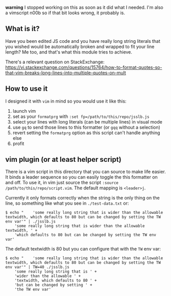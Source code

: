 **warning** I stopped working on this as soon as it did what I needed. I'm also
a vimscript n00b so if that bit looks wrong, it probably is.

## What is it?
Have you been edited JS code and you have really long string literals that you
wished would be automatically broken and wrapped to fit your line length? Me
too, and that's what this module tries to achieve.

There's a relevant question on StackExchange:
https://vi.stackexchange.com/questions/15764/how-to-format-quotes-so-that-vim-breaks-long-lines-into-multiple-quotes-on-mult

## How to use it
I designed it with `vim` in mind so you would use it like this:

  1. launch vim
  1. set as your `formatprg` with `:set fp=/path/to/this/repo/jsslb.js`
  1. select your lines with long literals (can be multiple lines) in visual mode
  1. use `gq` to send those lines to this formatter (or `gqq` without a
     selection)
  1. revert setting the `formatprg` option as this script can't handle anything else
  1. profit

## vim plugin (or at least helper script)
There is a vim script in this directory that you can source to make life
easier. It binds a leader sequence so you can easily toggle the this formatter
on and off. To use it, in vim just source the script `:source
/path/to/this/repo/script.vim`. The default mapping is `<leader>j`.

Currently it only formats correctly when the string is the only thing on the
line, so something like what you see in `./test-data.txt` or:
```console
$ echo "    'some really long string that is wider than the allowable textwidth, which defaults to 80 but can be changed by setting the TW env var'" | ./jsslb.js
    'some really long string that is wider than the allowable textwidth, ' +
    'which defaults to 80 but can be changed by setting the TW env var'
```

The default textwidth is 80 but you can configure that with the `TW` env var:
```console
$ echo "    'some really long string that is wider than the allowable textwidth, which defaults to 80 but can be changed by setting the TW env var'" | TW=40 ./jsslb.js
    'some really long string that is ' +
    'wider than the allowable ' +
    'textwidth, which defaults to 80 ' +
    'but can be changed by setting ' +
    'the TW env var'
```
